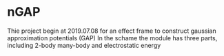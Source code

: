 # nGAP
Thie project begin at 2019.07.08 for an effect frame to construct gaussian approximation potentials (GAP)
In the schame the module has three parts, including 2-body many-body and electrostatic energy
